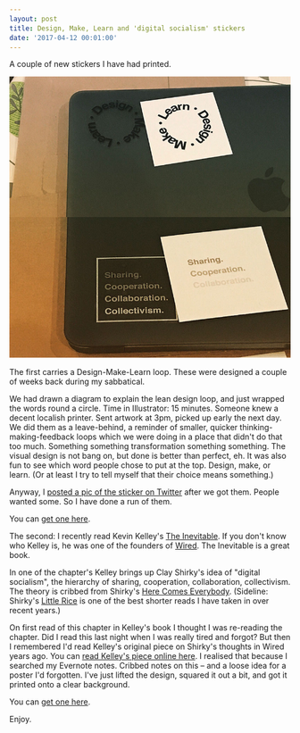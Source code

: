 ```yaml
---
layout: post
title: Design, Make, Learn and 'digital socialism' stickers
date: '2017-04-12 00:01:00'
---
```

A couple of new stickers I have had printed.

![Design, Make, Learn and digital socialism stickers](/assets/design-make-learn-digital-socialism.jpg)

The first carries a Design-Make-Learn loop. These were designed a couple of weeks back during my sabbatical.

We had drawn a diagram to explain the lean design loop, and just wrapped the words round a circle. Time in Illustrator: 15 minutes. Someone knew a decent localish printer. Sent artwork at 3pm, picked up early the next day. We did them as a leave-behind, a reminder of smaller, quicker thinking-making-feedback loops which we were doing in a place that didn't do that too much. Something something transformation something something. The visual design is not bang on, but done is better than perfect, eh. It was also fun to see which word people chose to put at the top. Design, make, or learn. (Or at least I try to tell myself that their choice means something.)

Anyway, I [posted a pic of the sticker on Twitter](https://twitter.com/ermlikeyeah/status/854610071879331840) after we got them. People wanted some. So I have done a run of them.

You can [get one here](https://goo.gl/forms/afHGdHlVuaaiBXE03).

The second: I recently read Kevin Kelley's [The Inevitable](http://amzn.to/2qdKKoB). If you don't know who Kelley is, he was one of the founders of [Wired](http://wired.com). The Inevitable is a great book.

In one of the chapter's Kelley brings up Clay Shirky's idea of "digital socialism", the hierarchy of sharing, cooperation, collaboration, collectivism. The theory is cribbed from Shirky's [Here Comes Everybody](http://amzn.to/2prYriC). (Sideline: Shirky's [Little Rice](http://amzn.to/2ps3zDB) is one of the best shorter reads I have taken in over recent years.)

On first read of this chapter in Kelley's book I thought I was re-reading the chapter. Did I read this last night when I was really tired and forgot? But then I remembered I'd read Kelley's original piece on Shirky's thoughts in Wired years ago. You can [read Kelley's piece online here](http://www.wired.co.uk/article/the-new-socialism). I realised that because I searched my Evernote notes. Cribbed notes on this – and a loose idea for a poster I'd forgotten. I've just lifted the design, squared it out a bit, and got it printed onto a clear background.

You can [get one here](https://goo.gl/forms/afHGdHlVuaaiBXE03).

Enjoy.
